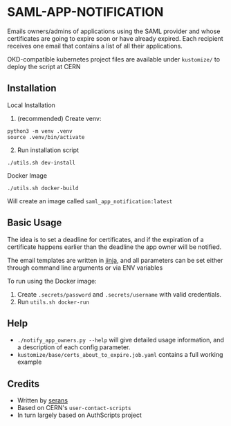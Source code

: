 # SAML-APP-NOTIFICATION

Emails owners/admins of applications using the SAML provider and whose certificates are going to expire soon or have already expired.
Each recipient receives one email that contains a list of all their applications.

OKD-compatible kubernetes project files are available under `kustomize/` to deploy the script at CERN

## Installation

Local Installation
1. (recommended) Create venv:
```
python3 -m venv .venv
source .venv/bin/activate
```

2. Run installation script
```
./utils.sh dev-install
```

Docker Image
```
./utils.sh docker-build
```

Will create an image called `saml_app_notification:latest`

## Basic Usage

The idea is to set a deadline for certificates, and if the expiration of a certificate happens earlier than the deadline the app owner will be notified.

The email templates are written in [jinja](https://jinja.palletsprojects.com/en/stable/), and all parameters can be set either through command line arguments or via ENV variables 

To run using the Docker image:
1. Create `.secrets/password` and `.secrets/username` with valid credentials.
2. Run `utils.sh docker-run`

## Help

- `./notify_app_owners.py --help` will give detailed usage information, and a description of each config parameter.
- `kustomize/base/certs_about_to_expire.job.yaml` contains a full working example

## Credits
- Written by [serans](https://github.com/serans)
- Based on CERN's `user-contact-scripts`
- In turn largely based on AuthScripts project
